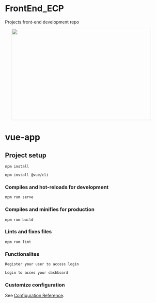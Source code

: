 # FrontEnd_ECP 
Projects front-end development repo
<p align="center">
  <img width="460" height="300" src="https://upload.wikimedia.org/wikipedia/commons/thumb/9/95/Vue.js_Logo_2.svg/1184px-Vue.js_Logo_2.svg.png">
</p>


# vue-app

## Project setup

```
npm install

npm install @vue/cli
```

### Compiles and hot-reloads for development

```
npm run serve
```

### Compiles and minifies for production

```
npm run build
```

### Lints and fixes files

```
npm run lint
```

### Functionalites

```
Register your user to access login
```

```
Login to acces your dashboard
```


### Customize configuration

See [Configuration Reference](https://cli.vuejs.org/config/).
